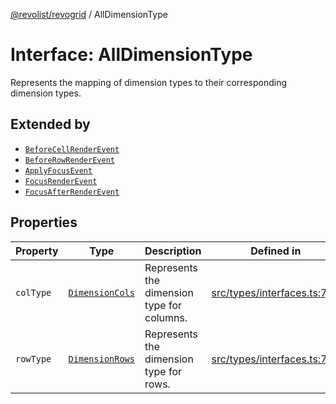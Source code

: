 [@revolist/revogrid](README.md) / AllDimensionType

# Interface: AllDimensionType

Represents the mapping of dimension types to their corresponding dimension types.

## Extended by

- [`BeforeCellRenderEvent`](Interface.BeforeCellRenderEvent.md)
- [`BeforeRowRenderEvent`](Interface.BeforeRowRenderEvent.md)
- [`ApplyFocusEvent`](Interface.ApplyFocusEvent.md)
- [`FocusRenderEvent`](Interface.FocusRenderEvent.md)
- [`FocusAfterRenderEvent`](Interface.FocusAfterRenderEvent.md)

## Properties

| Property | Type | Description | Defined in |
| ------ | ------ | ------ | ------ |
| `colType` | [`DimensionCols`](TypeAlias.DimensionCols.md) | Represents the dimension type for columns. | [src/types/interfaces.ts:731](https://github.com/revolist/revogrid/blob/97bf2134af01be0f2e3e5ac6768e7a2e7070a947/src/types/interfaces.ts#L731) |
| `rowType` | [`DimensionRows`](TypeAlias.DimensionRows.md) | Represents the dimension type for rows. | [src/types/interfaces.ts:726](https://github.com/revolist/revogrid/blob/97bf2134af01be0f2e3e5ac6768e7a2e7070a947/src/types/interfaces.ts#L726) |
